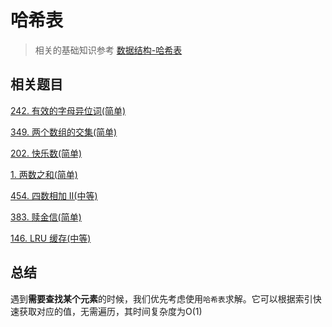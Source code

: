 # 哈希表
>相关的基础知识参考 [数据结构-哈希表](https://github.com/kerwin-ly/Blog/blob/master/data-structure/%E5%93%88%E5%B8%8C%E8%A1%A8.md)

## 相关题目

[242. 有效的字母异位词(简单)](https://github.com/kerwin-ly/Blog/blob/master/algorithm/hash-table/242.%20%E6%9C%89%E6%95%88%E7%9A%84%E5%AD%97%E6%AF%8D%E5%BC%82%E4%BD%8D%E8%AF%8D(%E7%AE%80%E5%8D%95).md)

[349. 两个数组的交集(简单)](https://github.com/kerwin-ly/Blog/blob/master/algorithm/hash-table/349.%20%E4%B8%A4%E4%B8%AA%E6%95%B0%E7%BB%84%E7%9A%84%E4%BA%A4%E9%9B%86(%E7%AE%80%E5%8D%95).md)

[202. 快乐数(简单)](https://github.com/kerwin-ly/Blog/blob/master/algorithm/hash-table/202.%20%E5%BF%AB%E4%B9%90%E6%95%B0(%E7%AE%80%E5%8D%95).md)

[1. 两数之和(简单)](https://github.com/kerwin-ly/Blog/blob/master/algorithm/array/1.%20%E4%B8%A4%E6%95%B0%E4%B9%8B%E5%92%8C(%E7%AE%80%E5%8D%95).md)

[454. 四数相加 II(中等)](https://github.com/kerwin-ly/Blog/blob/master/algorithm/hash-table/454.%20%E5%9B%9B%E6%95%B0%E7%9B%B8%E5%8A%A0%20II(%E4%B8%AD%E7%AD%89).md)

[383. 赎金信(简单)](https://github.com/kerwin-ly/Blog/blob/master/algorithm/hash-table/383.%20%E8%B5%8E%E9%87%91%E4%BF%A1(%E7%AE%80%E5%8D%95).md)

[146. LRU 缓存(中等)](https://github.com/kerwin-ly/Blog/blob/master/algorithm/hash-table/146.%20LRU%20%E7%BC%93%E5%AD%98(%E4%B8%AD%E7%AD%89).md)

## 总结

遇到**需要查找某个元素**的时候，我们优先考虑使用`哈希表`求解。它可以根据索引快速获取对应的值，无需遍历，其时间复杂度为O(1)
